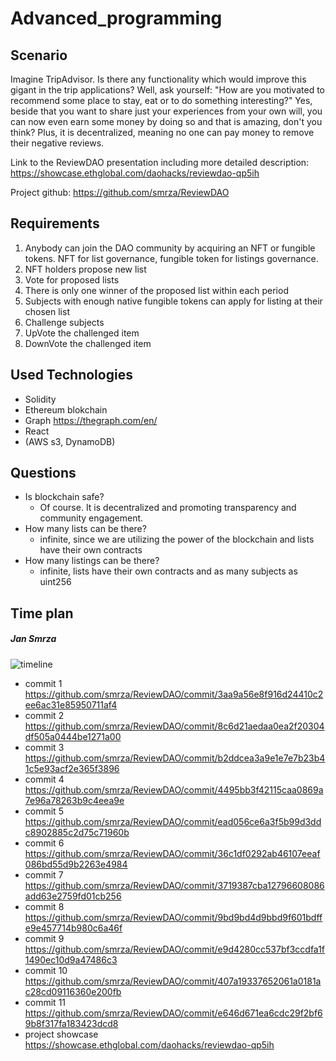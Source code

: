 # Advanced_programming
## Scenario
Imagine TripAdvisor. Is there any functionality which would improve this gigant in the trip applications? Well, ask yourself: "How are you motivated to recommend some place to stay, eat or to do something interesting?" Yes, beside that you want to share just your experiences from your own will, you can now even earn some money by doing so and that is amazing, don't you think? Plus, it is decentralized, meaning no one can pay money to remove their negative reviews.

Link to the ReviewDAO presentation including more detailed description: https://showcase.ethglobal.com/daohacks/reviewdao-qp5ih

Project github: https://github.com/smrza/ReviewDAO


## Requirements
1. Anybody can join the DAO community by acquiring an NFT or fungible tokens. NFT for list governance, fungible token for listings governance.
2. NFT holders propose new list 
3. Vote for proposed lists
5. There is only one winner of the proposed list within each period 
6. Subjects with enough native fungible tokens can apply for listing at their chosen list
7. Challenge subjects
8. UpVote the challenged item
9. DownVote the challenged item

## Used Technologies
- Solidity
- Ethereum blokchain
- Graph https://thegraph.com/en/
- React
- (AWS s3, DynamoDB)

## Questions
- Is blockchain safe?
  - Of course. It is decentralized and promoting transparency and community engagement. 
- How many lists can be there?
  - infinite, since we are utilizing the power of the blockchain and lists have their own contracts
- How many listings can be there?
  - infinite, lists have their own contracts and as many subjects as uint256

## Time plan
##### Jan Smrza
![timeline](https://user-images.githubusercontent.com/69464039/167244203-f2329d81-6424-4ce2-8ede-f3cef84227a7.png)
   
* commit 1	https://github.com/smrza/ReviewDAO/commit/3aa9a56e8f916d24410c2ee6ac31e85950711af4
* commit 2	https://github.com/smrza/ReviewDAO/commit/8c6d21aedaa0ea2f20304df505a0444be1271a00
* commit 3	https://github.com/smrza/ReviewDAO/commit/b2ddcea3a9e1e7e7b23b41c5e93acf2e365f3896
* commit 4	https://github.com/smrza/ReviewDAO/commit/4495bb3f42115caa0869a7e96a78263b9c4eea9e
* commit 5	https://github.com/smrza/ReviewDAO/commit/ead056ce6a3f5b99d3ddc8902885c2d75c71960b
* commit 6	https://github.com/smrza/ReviewDAO/commit/36c1df0292ab46107eeaf086bd55d9b2263e4984
* commit 7	https://github.com/smrza/ReviewDAO/commit/3719387cba12796608086add63e2759fd01cb256
* commit 8	https://github.com/smrza/ReviewDAO/commit/9bd9bd4d9bbd9f601bdffe9e457714b980c6a46f
* commit 9	https://github.com/smrza/ReviewDAO/commit/e9d4280cc537bf3ccdfa1f1490ec10d9a47486c3
* commit 10	https://github.com/smrza/ReviewDAO/commit/407a19337652061a0181ac28cd09116360e200fb
* commit 11	https://github.com/smrza/ReviewDAO/commit/e646d671ea6cdc29f2bf69b8f317fa183423dcd8
* project showcase	https://showcase.ethglobal.com/daohacks/reviewdao-qp5ih


